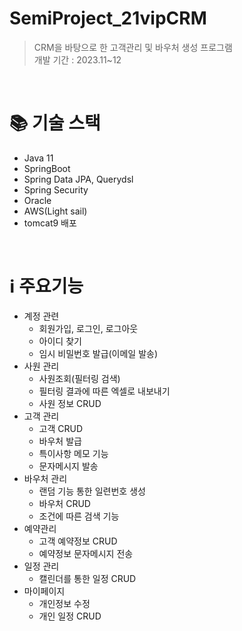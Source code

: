 # SemiProject_21vipCRM
> CRM을 바탕으로 한 고객관리 및 바우처 생성 프로그램<br>개발 기간 : 2023.11~12
<br>

# :books: 기술 스택
- Java 11<br>
- SpringBoot<br>
- Spring Data JPA, Querydsl<br>
- Spring Security<br>
- Oracle<br>
- AWS(Light sail)<br>
- tomcat9 배포<br>
<br>

# :information_source: 주요기능 

- 계정 관련
    - 회원가입, 로그인, 로그아웃
    - 아이디 찾기
    - 임시 비밀번호 발급(이메일 발송)
- 사원 관리
    - 사원조회(필터링 검색) 
    - 필터링 결과에 따른 엑셀로 내보내기
    - 사원 정보 CRUD
- 고객 관리 
    - 고객 CRUD
    - 바우처 발급
    - 특이사항 메모 기능
    - 문자메시지 발송
- 바우처 관리 
    - 랜덤 기능 통한 일련번호 생성
    - 바우처 CRUD
    - 조건에 따른 검색 기능
- 예약관리
    - 고객 예약정보 CRUD
    - 예약정보 문자메시지 전송
- 일정 관리 
    - 캘린더를 통한 일정 CRUD
- 마이페이지
    - 개인정보 수정
    - 개인 일정 CRUD
